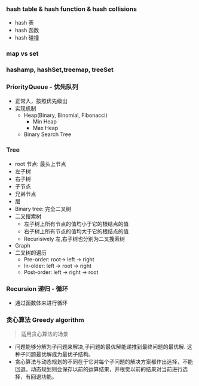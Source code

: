 ### hash table & hash function & hash collisions
* hash 表
* hash 函数
* hash 碰撞
### map vs set
### hashamp, hashSet,treemap, treeSet

### PriorityQueue - 优先队列
* 正常入，按照优先级出
* 实现机制
  * Heap(Binary, Binomial, Fibonacci)
    * Min Heap
    * Max Heap
  * Binary Search Tree

### Tree
* root 节点: 最头上节点
* 左子树
* 右子树
* 子节点
* 兄弟节点
* 层
* Binary tree: 完全二叉树
* 二叉搜索树
  * 左子树上所有节点的值均小于它的根结点的值
  * 右子树上所有节点的值均大于它的根结点的值
  * Recurisively 左,右子树也分别为二叉搜索树
* Graph
* 二叉树的遍历
  * Pre-order: root-> left -> right
  * In-older: left -> root -> right
  * Post-order: left -> right -> root

### Recursion 递归 - 循环
* 通过函数体来进行循环

### 贪心算法 Greedy algorithm
> 适用贪心算法的场景  
* 问题能够分解为子问题来解决,子问题的最优解能递推到最终问题的最优解.
这种子问题最优解成为最优子结构。
* 贪心算法与动态规划的不同在于它对每个子问题的解决方案都作出选择，不能回退。动态规划则会保存以前的运算结果，并根觉以前的结果对当前进行选择，有回退功能。
